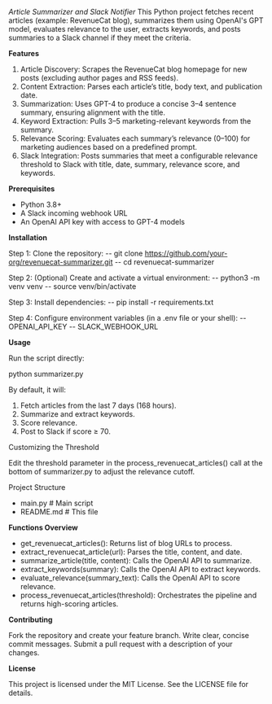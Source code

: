 *Article Summarizer and Slack Notifier*
This Python project fetches recent articles (example: RevenueCat blog), summarizes them using OpenAI's GPT model, evaluates relevance to the user, extracts keywords, and posts summaries to a Slack channel if they meet the criteria.

**Features**

1. Article Discovery: Scrapes the RevenueCat blog homepage for new posts (excluding author pages and RSS feeds).
2. Content Extraction: Parses each article’s title, body text, and publication date.
3. Summarization: Uses GPT-4 to produce a concise 3–4 sentence summary, ensuring alignment with the title.
4. Keyword Extraction: Pulls 3–5 marketing-relevant keywords from the summary.
5. Relevance Scoring: Evaluates each summary’s relevance (0–100) for marketing audiences based on a predefined prompt.
6. Slack Integration: Posts summaries that meet a configurable relevance threshold to Slack with title, date, summary, relevance score, and keywords.

**Prerequisites**
- Python 3.8+
- A Slack incoming webhook URL
- An OpenAI API key with access to GPT-4 models

**Installation**

Step 1: Clone the repository:
-- git clone https://github.com/your-org/revenuecat-summarizer.git
-- cd revenuecat-summarizer

Step 2: (Optional) Create and activate a virtual environment:
-- python3 -m venv venv
-- source venv/bin/activate

Step 3: Install dependencies:
-- pip install -r requirements.txt

Step 4: Configure environment variables (in a .env file or your shell):
-- OPENAI_API_KEY
-- SLACK_WEBHOOK_URL

**Usage**

Run the script directly:

python summarizer.py

By default, it will:

1. Fetch articles from the last 7 days (168 hours).
2. Summarize and extract keywords.
3. Score relevance.
4. Post to Slack if score ≥ 70.

Customizing the Threshold

Edit the threshold parameter in the process_revenuecat_articles() call at the bottom of summarizer.py to adjust the relevance cutoff.

Project Structure

- main.py # Main script
- README.md # This file

**Functions Overview**

- get_revenuecat_articles(): Returns list of blog URLs to process.
- extract_revenuecat_article(url): Parses the title, content, and date.
- summarize_article(title, content): Calls the OpenAI API to summarize.
- extract_keywords(summary): Calls the OpenAI API to extract keywords.
- evaluate_relevance(summary_text): Calls the OpenAI API to score relevance.
- process_revenuecat_articles(threshold): Orchestrates the pipeline and returns high-scoring articles.

**Contributing**

Fork the repository and create your feature branch.
Write clear, concise commit messages.
Submit a pull request with a description of your changes.

**License**

This project is licensed under the MIT License. See the LICENSE file for details.
